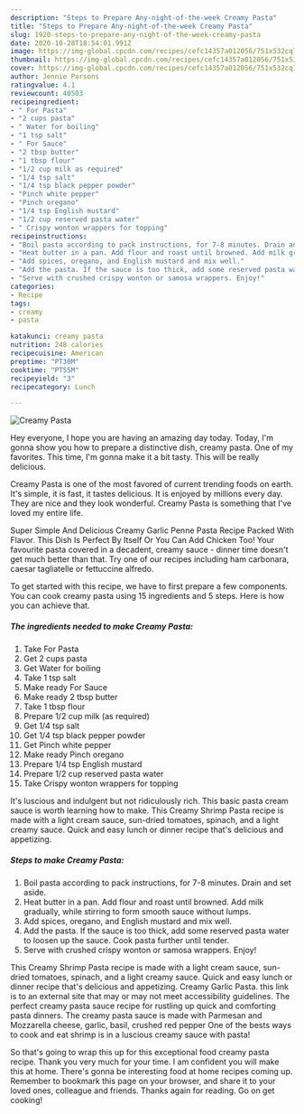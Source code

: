 ```yaml
---
description: "Steps to Prepare Any-night-of-the-week Creamy Pasta"
title: "Steps to Prepare Any-night-of-the-week Creamy Pasta"
slug: 1920-steps-to-prepare-any-night-of-the-week-creamy-pasta
date: 2020-10-28T18:54:01.991Z
image: https://img-global.cpcdn.com/recipes/cefc14357a012056/751x532cq70/creamy-pasta-recipe-main-photo.jpg
thumbnail: https://img-global.cpcdn.com/recipes/cefc14357a012056/751x532cq70/creamy-pasta-recipe-main-photo.jpg
cover: https://img-global.cpcdn.com/recipes/cefc14357a012056/751x532cq70/creamy-pasta-recipe-main-photo.jpg
author: Jennie Parsons
ratingvalue: 4.1
reviewcount: 40503
recipeingredient:
- " For Pasta"
- "2 cups pasta"
- " Water for boiling"
- "1 tsp salt"
- " For Sauce"
- "2 tbsp butter"
- "1 tbsp flour"
- "1/2 cup milk as required"
- "1/4 tsp salt"
- "1/4 tsp black pepper powder"
- "Pinch white pepper"
- "Pinch oregano"
- "1/4 tsp English mustard"
- "1/2 cup reserved pasta water"
- " Crispy wonton wrappers for topping"
recipeinstructions:
- "Boil pasta according to pack instructions, for 7-8 minutes. Drain and set aside."
- "Heat butter in a pan. Add flour and roast until browned. Add milk gradually, while stirring to form smooth sauce without lumps."
- "Add spices, oregano, and English mustard and mix well."
- "Add the pasta. If the sauce is too thick, add some reserved pasta water to loosen up the sauce. Cook pasta further until tender."
- "Serve with crushed crispy wonton or samosa wrappers. Enjoy!"
categories:
- Recipe
tags:
- creamy
- pasta

katakunci: creamy pasta 
nutrition: 248 calories
recipecuisine: American
preptime: "PT30M"
cooktime: "PT55M"
recipeyield: "3"
recipecategory: Lunch

---
```



![Creamy Pasta](https://img-global.cpcdn.com/recipes/cefc14357a012056/751x532cq70/creamy-pasta-recipe-main-photo.jpg)

Hey everyone, I hope you are having an amazing day today. Today, I'm gonna show you how to prepare a distinctive dish, creamy pasta. One of my favorites. This time, I'm gonna make it a bit tasty. This will be really delicious.

Creamy Pasta is one of the most favored of current trending foods on earth. It's simple, it is fast, it tastes delicious. It is enjoyed by millions every day. They are nice and they look wonderful. Creamy Pasta is something that I've loved my entire life.

Super Simple And Delicious Creamy Garlic Penne Pasta Recipe Packed With Flavor. This Dish Is Perfect By Itself Or You Can Add Chicken Too! Your favourite pasta covered in a decadent, creamy sauce - dinner time doesn&#39;t get much better than that. Try one of our recipes including ham carbonara, caesar tagliatelle or fettuccine alfredo.


To get started with this recipe, we have to first prepare a few components. You can cook creamy pasta using 15 ingredients and 5 steps. Here is how you can achieve that.

<!--inarticleads1-->

##### The ingredients needed to make Creamy Pasta:

1. Take  For Pasta
1. Get 2 cups pasta
1. Get  Water for boiling
1. Take 1 tsp salt
1. Make ready  For Sauce
1. Make ready 2 tbsp butter
1. Take 1 tbsp flour
1. Prepare 1/2 cup milk (as required)
1. Get 1/4 tsp salt
1. Get 1/4 tsp black pepper powder
1. Get Pinch white pepper
1. Make ready Pinch oregano
1. Prepare 1/4 tsp English mustard
1. Prepare 1/2 cup reserved pasta water
1. Take  Crispy wonton wrappers for topping


It&#39;s luscious and indulgent but not ridiculously rich. This basic pasta cream sauce is worth learning how to make. This Creamy Shrimp Pasta recipe is made with a light cream sauce, sun-dried tomatoes, spinach, and a light creamy sauce. Quick and easy lunch or dinner recipe that&#39;s delicious and appetizing. 

<!--inarticleads2-->

##### Steps to make Creamy Pasta:

1. Boil pasta according to pack instructions, for 7-8 minutes. Drain and set aside.
1. Heat butter in a pan. Add flour and roast until browned. Add milk gradually, while stirring to form smooth sauce without lumps.
1. Add spices, oregano, and English mustard and mix well.
1. Add the pasta. If the sauce is too thick, add some reserved pasta water to loosen up the sauce. Cook pasta further until tender.
1. Serve with crushed crispy wonton or samosa wrappers. Enjoy!


This Creamy Shrimp Pasta recipe is made with a light cream sauce, sun-dried tomatoes, spinach, and a light creamy sauce. Quick and easy lunch or dinner recipe that&#39;s delicious and appetizing. Creamy Garlic Pasta. this link is to an external site that may or may not meet accessibility guidelines. The perfect creamy pasta sauce recipe for rustling up quick and comforting pasta dinners. The creamy pasta sauce is made with Parmesan and Mozzarella cheese, garlic, basil, crushed red pepper One of the bests ways to cook and eat shrimp is in a luscious creamy sauce with pasta! 

So that's going to wrap this up for this exceptional food creamy pasta recipe. Thank you very much for your time. I am confident you will make this at home. There's gonna be interesting food at home recipes coming up. Remember to bookmark this page on your browser, and share it to your loved ones, colleague and friends. Thanks again for reading. Go on get cooking!

